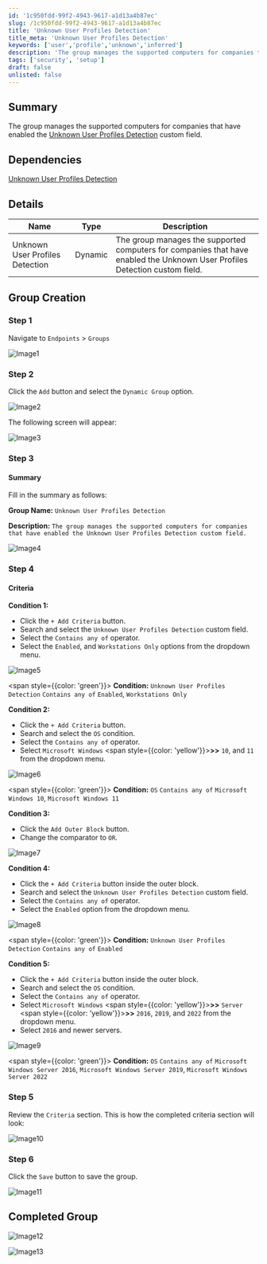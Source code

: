 ```yaml
---
id: '1c950fdd-99f2-4943-9617-a1d13a4b87ec'
slug: /1c950fdd-99f2-4943-9617-a1d13a4b87ec
title: 'Unknown User Profiles Detection'
title_meta: 'Unknown User Profiles Detection'
keywords: ['user','profile','unknown','inferred']
description: 'The group manages the supported computers for companies that have enabled the Unknown User Profiles Detection custom field.'
tags: ['security', 'setup']
draft: false
unlisted: false
---
```


## Summary

The group manages the supported computers for companies that have enabled the [Unknown User Profiles Detection](/docs/a7ba6a52-18ae-4c71-8545-5a41999fa41b) custom field.

## Dependencies

[Unknown User Profiles Detection](/docs/a7ba6a52-18ae-4c71-8545-5a41999fa41b)

## Details

| Name | Type  | Description |
| ------ | ------ | ----------- |
| Unknown User Profiles Detection | Dynamic  | The group manages the supported computers for companies that have enabled the Unknown User Profiles Detection custom field. |

## Group Creation

### Step 1

Navigate to `Endpoints` > `Groups`

![Image1](../../../static/img/docs/1c950fdd-99f2-4943-9617-a1d13a4b87ec/Image1.webp)

### Step 2

Click the `Add` button and select the `Dynamic Group` option.

![Image2](../../../static/img/docs/1c950fdd-99f2-4943-9617-a1d13a4b87ec/Image2.webp)

The following screen will appear:

![Image3](../../../static/img/docs/1c950fdd-99f2-4943-9617-a1d13a4b87ec/Image3.webp)

### Step 3

#### Summary

Fill in the summary as follows:

**Group Name:** `Unknown User Profiles Detection`

**Description:** `The group manages the supported computers for companies that have enabled the Unknown User Profiles Detection custom field.`

![Image4](../../../static/img/docs/1c950fdd-99f2-4943-9617-a1d13a4b87ec/Image4.webp)

### Step 4

#### Criteria

**Condition 1:**

- Click the `+ Add Criteria` button.
- Search and select the `Unknown User Profiles Detection` custom field.
- Select the `Contains any of` operator.
- Select the `Enabled`, and `Workstations Only` options from the dropdown menu.

![Image5](../../../static/img/docs/1c950fdd-99f2-4943-9617-a1d13a4b87ec/Image5.webp)

<span style={{color: 'green'}}> **Condition:** `Unknown User Profiles Detection` `Contains any of` `Enabled`, `Workstations Only` </span>

**Condition 2:**

- Click the `+ Add Criteria` button.
- Search and select the `OS` condition.
- Select the `Contains any of` operator.
- Select `Microsoft Windows` <span style={{color: 'yellow'}}>**>>**</span> `10`, and `11` from the dropdown menu.

![Image6](../../../static/img/docs/1c950fdd-99f2-4943-9617-a1d13a4b87ec/Image6.webp)

<span style={{color: 'green'}}> **Condition:** `OS` `Contains any of` `Microsoft Windows 10`, `Microsoft Windows 11` </span>

**Condition 3:**

- Click the `Add Outer Block` button.
- Change the comparator to `OR`.

![Image7](../../../static/img/docs/1c950fdd-99f2-4943-9617-a1d13a4b87ec/Image7.webp)

**Condition 4:**

- Click the `+ Add Criteria` button inside the outer block.
- Search and select the `Unknown User Profiles Detection` custom field.
- Select the `Contains any of` operator.
- Select the `Enabled` option from the dropdown menu.

![Image8](../../../static/img/docs/1c950fdd-99f2-4943-9617-a1d13a4b87ec/Image8.webp)

<span style={{color: 'green'}}> **Condition:** `Unknown User Profiles Detection` `Contains any of` `Enabled` </span>

**Condition 5:**

- Click the `+ Add Criteria` button inside the outer block.
- Search and select the `OS` condition.
- Select the `Contains any of` operator.
- Select `Microsoft Windows` <span style={{color: 'yellow'}}>**>>**</span> `Server` <span style={{color: 'yellow'}}>**>>**</span> `2016`, `2019`, and `2022` from the dropdown menu.
- Select `2016` and newer servers.

![Image9](../../../static/img/docs/1c950fdd-99f2-4943-9617-a1d13a4b87ec/Image9.webp)

<span style={{color: 'green'}}> **Condition:** `OS` `Contains any of` `Microsoft Windows Server 2016`, `Microsoft Windows Server 2019`, `Microsoft Windows Server 2022`</span>

### Step 5

Review the `Criteria` section. This is how the completed criteria section will look: 

![Image10](../../../static/img/docs/1c950fdd-99f2-4943-9617-a1d13a4b87ec/Image10.webp)

### Step 6

Click the `Save` button to save the group.

![Image11](../../../static/img/docs/1c950fdd-99f2-4943-9617-a1d13a4b87ec/Image11.webp)

## Completed Group

![Image12](../../../static/img/docs/1c950fdd-99f2-4943-9617-a1d13a4b87ec/Image12.webp)

![Image13](../../../static/img/docs/1c950fdd-99f2-4943-9617-a1d13a4b87ec/Image13.webp)